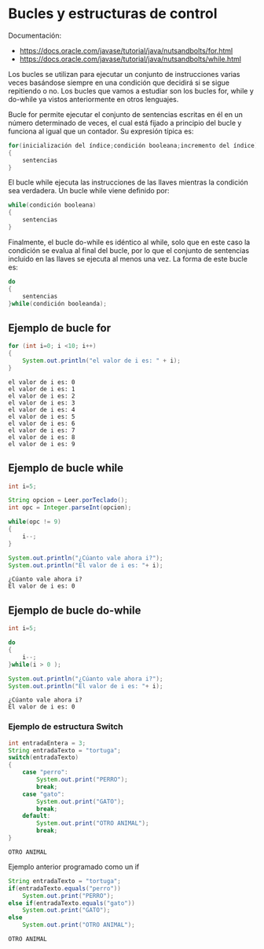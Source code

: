 # Bucles y estructuras de control

Documentación:
- https://docs.oracle.com/javase/tutorial/java/nutsandbolts/for.html
- https://docs.oracle.com/javase/tutorial/java/nutsandbolts/while.html

Los bucles se utilizan para ejecutar un conjunto de instrucciones varias veces basándose siempre en una condición que decidirá si se sigue repitiendo o no. Los bucles que vamos a estudiar son los bucles for, while y do-while ya vistos anteriormente en otros lenguajes.

Bucle for permite ejecutar el conjunto de sentencias escritas en él en un número determinado de veces, el cual está fijado a principio del bucle y funciona al igual que un contador. Su expresión típica es:

```java
for(inicialización del índice;condición booleana;incremento del índice)
{
    sentencias
}
```

El bucle while ejecuta las instrucciones de las llaves mientras la condición sea verdadera. Un bucle while viene definido por:

```java
while(condición booleana)
{
    sentencias
}
```

Finalmente, el bucle do-while es idéntico al while, solo que en este caso la condición se evalua al final del bucle, por lo que el conjunto de sentencias incluido en las llaves se ejecuta al menos una vez. La forma de este bucle es:

```java
do
{
    sentencias
}while(condición booleanda);
```

## Ejemplo de bucle for


```Java
for (int i=0; i <10; i++)
{
    System.out.println("el valor de i es: " + i);
}
```

    el valor de i es: 0
    el valor de i es: 1
    el valor de i es: 2
    el valor de i es: 3
    el valor de i es: 4
    el valor de i es: 5
    el valor de i es: 6
    el valor de i es: 7
    el valor de i es: 8
    el valor de i es: 9
    

## Ejemplo de bucle while


```Java
int i=5;

String opcion = Leer.porTeclado();
int opc = Integer.parseInt(opcion);

while(opc != 9)
{
    i--;
}

System.out.println("¿Cúanto vale ahora i?");
System.out.println("El valor de i es: "+ i);
```

    ¿Cúanto vale ahora i?
    El valor de i es: 0
    

## Ejemplo de bucle do-while


```Java
int i=5;

do 
{
    i--;
}while(i > 0 );

System.out.println("¿Cúanto vale ahora i?");
System.out.println("El valor de i es: "+ i);
```

    ¿Cúanto vale ahora i?
    El valor de i es: 0
    

### Ejemplo de estructura Switch


```Java
int entradaEntera = 3;
String entradaTexto = "tortuga";
switch(entradaTexto)
{
    case "perro":
        System.out.print("PERRO");
        break;
    case "gato":
        System.out.print("GATO");
        break;
    default:
        System.out.print("OTRO ANIMAL");
        break;        
}
```

    OTRO ANIMAL

Ejemplo anterior programado como un if


```Java
String entradaTexto = "tortuga";
if(entradaTexto.equals("perro"))
    System.out.print("PERRO");
else if(entradaTexto.equals("gato"))
    System.out.print("GATO");
else
    System.out.print("OTRO ANIMAL");
```

    OTRO ANIMAL
